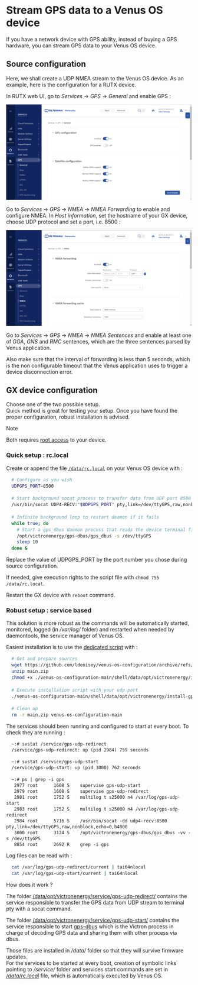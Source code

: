 # Stream GPS data to a Venus OS device

If you have a network device with GPS ability, instead of buying a GPS hardware,
you can stream GPS data to your Venus OS device.

## Source configuration

Here, we shall create a UDP NMEA stream to the Venus OS device. As an example, here is the configuration for a RUTX device.

In RUTX web UI, go to *Services* -> *GPS* -> *General* and enable GPS :

![](images/RUTX-GPS_conf.png)

Go to *Services* -> *GPS* -> *NMEA* -> *NMEA Forwarding* to enable and configure NMEA.
In *Host information*, set the hostname of your GX device, choose UDP protocol and set a port, i.e. 8500 :

![](images/RUTX-NMEA_conf.png)

Go to *Services* -> *GPS* -> *NMEA* -> *NMEA Sentences* and enable at least one of *GGA*, *GNS* and *RMC* sentences, which are the three sentences parsed by Venus application.

Also make sure that the interval of forwarding is less than 5 seconds, which is the non configurable timeout that the Venus application uses to trigger a device disconnection error.

## GX device configuration

Choose one of the two possible setup.  
Quick method is great for testing your setup. Once you have found the proper configuration, robust installation is advised.

> [!NOTE]  
> Both requires [root access](https://www.victronenergy.com/live/ccgx:root_access#root_access) to your device.

### Quick setup : rc.local

Create or append the file [`/data/rc.local`](https://www.victronenergy.com/live/ccgx:root_access#hooks_to_install_run_own_code_at_boot) on your Venus OS device with :

``` bash
  # Configure as you wish
  UDPGPS_PORT=8500
  
  # Start background socat process to transfer data from UDP port 8500 to /dev/tty? device terminal file
  /usr/bin/socat UDP4-RECV:"$UDPGPS_PORT" pty,link=/dev/ttyGPS,raw,nonblock,echo=0,b4800 &
  
  # Infinite background loop to restart deamon if it fails
  while true; do
    # Start a gps_dbus daemon process that reads the device terminal file created by socat
    /opt/victronenergy/gps-dbus/gps_dbus -s /dev/ttyGPS 
    sleep 10
  done &
```

Replace the value of UDPGPS_PORT by the port number you chose during source configuration. 

If needed, give execution rights to the script file with `chmod 755 /data/rc.local`.

Restart the GX device with `reboot` command.

### Robust setup : service based

This solution is more robust as the commands will be automatically started, monitored, logged (in */var/log/* folder) and restarted when needed by daemontools, the service manager of Venus OS.

Easiest installation is to use the [dedicated script](../shell/data/opt/victronenergy/install-gps-udp.sh) with :

``` bash
  # Get and prepare sources
  wget https://github.com/ldenisey/venus-os-configuration/archive/refs/heads/main.zip 
  unzip main.zip
  chmod +x ./venus-os-configuration-main/shell/data/opt/victronenergy/install-gps-udp.sh

  # Execute installation script with your udp port
  ./venus-os-configuration-main/shell/data/opt/victronenergy/install-gps-udp.sh <your port number>

  # Clean up
  rm -r main.zip venus-os-configuration-main
```

The services should been running and configured to start at every boot. To check they are running :

``` console
  ~:# svstat /service/gps-udp-redirect
  /service/gps-udp-redirect: up (pid 2984) 759 seconds

  ~:# svstat /service/gps-udp-start
  /service/gps-udp-start: up (pid 3000) 762 seconds

  ~:# ps | grep -i gps
   2977 root      1608 S    supervise gps-udp-start
   2979 root      1608 S    supervise gps-udp-redirect
   2981 root      1752 S    multilog t s25000 n4 /var/log/gps-udp-start
   2983 root      1752 S    multilog t s25000 n4 /var/log/gps-udp-redirect
   2984 root      5716 S    /usr/bin/socat -dd udp4-recv:8500 pty,link=/dev/ttyGPS,raw,nonblock,echo=0,b4800
   3000 root      3124 S    /opt/victronenergy/gps-dbus/gps_dbus -vv -s /dev/ttyGPS
   8854 root      2692 R    grep -i gps
```

Log files can be read with :

``` bash
  cat /var/log/gps-udp-redirect/current | tai64nlocal
  cat /var/log/gps-udp-start/current | tai64nlocal
```

How does it work ?

The folder [/data/opt/victronenergy/service/gps-udp-redirect/](../shell/data/opt/victronenergy/service/gps-udp-redirect/) contains the service responsible to transfer the GPS data from UDP stream to terminal pty with a socat command.

The folder [/data/opt/victronenergy/service/gps-udp-start/](../shell/data/opt/victronenergy/service/gps-udp-start/) contains the service responsible to start [gps-dbus](https://github.com/victronenergy/dbus_gps) which is the Victron process in charge of decoding GPS data and sharing them with other process via dbus.

Those files are installed in */data/* folder so that they will survive firmware updates.  
For the services to be started at every boot, creation of symbolic links pointing to */service/* folder and services start commands are set in [*/data/rc.local*](https://www.victronenergy.com/live/ccgx:root_access#hooks_to_install_run_own_code_at_boot) file, which is automatically executed by Venus OS.
